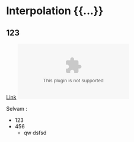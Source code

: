 # Interpolation {{...}}
## 123

[Link](www.link)
![](link.com)

Selvam :

- 123
- 456
  - qw
dsfsd  
